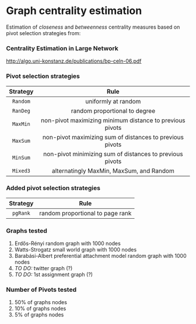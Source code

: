 # Graph centrality estimation
Estimation of *closeness* and *betweenness* centrality measures based on pivot selection strategies from:

### Centrality Estimation in Large Network
 http://algo.uni-konstanz.de/publications/bp-celn-06.pdf

### Pivot selection strategies

| Strategy      | Rule                                                     |
|:-------------:|:--------------------------------------------------------:|
| `Random`      | uniformly at random                                      |
| `RanDeg`      | random proportional to degree                            |
| `MaxMin`      | non-pivot maximizing minimum distance to previous pivots |
| `MaxSum`      | non-pivot maximizing sum of distances to previous pivots |
| `MinSum`      | non-pivot minimizing sum of distances to previous pivots |
| `Mixed3`      | alternatingly MaxMin, MaxSum, and Random                 |

### Added pivot selection strategies

| Strategy      | Rule                                                     |
|:-------------:|:--------------------------------------------------------:|
| `pgRank`      | random proportional to page rank                         |

### Graphs tested

1. Erdős-Rényi random graph with 1000 nodes
2. Watts-Strogatz small world graph with 1000 nodes
3. Barabási-Albert preferential attachment model random graph with 1000 nodes
4. *TO DO:* twitter graph (?)
5. *TO DO:* 1st assignment graph (?)

### Number of Pivots tested

1. 50% of graphs nodes
2. 10% of graphs nodes
3.  5% of graphs nodes 